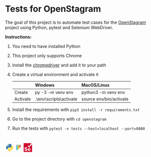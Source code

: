 # Tests for OpenStagram

The goal of this project is to automate test cases for the [OpenStagram](https://github.com/gutierrezdnf/openstagram) project using Python, pytest and Selenium WebDriver.

**Instructions:**

1. You need to have installed Python
2. This project only supports Chrome
3. Install the [chromedriver](https://chromedriver.chromium.org/downloads) and add it to your path
4. Create a virtual environment and activate it

    |          | Windows                | MacOS/Linux             |
    |----------|------------------------|-------------------------|
    | Create   | py -3 -m venv env      | python3 -m venv env     |
    | Activate | .\env\scripts\activate | source env/bin/activate |

5. Install the requirements with `pip3 install -r requirements.txt`
6. Go to the project directory with `cd openstagram`
7. Run the tests with `pytest -v tests --host=localhost --port=8000`

#

<a href="#">
    <img align="left" width="30" src="https://github.com/devicons/devicon/blob/master/icons/python/python-original.svg" alt="Python">
    <img align="left" width="30" src="https://github.com/devicons/devicon/blob/master/icons/pytest/pytest-original.svg" alt="pytest">
    <img align="left" width="30" src="https://github.com/devicons/devicon/blob/master/icons/selenium/selenium-original.svg" alt="Selenium">
</a>
